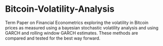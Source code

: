 # Bitcoin-Volatility-Analysis
Term Paper on Financial Econometrics exploring the volatility in Bitcoin prices as measured using a bayesian stochastic volatility analysis and using GARCH and rolling window GARCH estimates. These methods are compared and tested for the best way forward.
